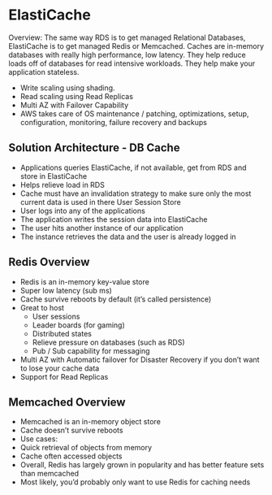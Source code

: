 # ElastiCache

Overview:
The same way RDS is to get managed Relational Databases, ElastiCache is to get managed Redis or Memcached. Caches are in-memory databases with really high performance, low latency. They help reduce loads off of databases for read intensive workloads. They help make your application stateless. 
- Write scaling using shading. 
- Read scaling using Read Replicas
- Multi AZ with Failover Capability
- AWS takes care of OS maintenance / patching, optimizations, setup, configuration, monitoring, failure recovery and backups

## Solution Architecture - DB Cache

- Applications queries ElastiCache, if not available, get from RDS and store in ElastiCache
- Helps relieve load in RDS
- Cache must have an invalidation strategy to make sure only the most current data is used in there
User Session Store
- User logs into any of the applications
- The application writes the session data into ElastiCache
- The user hits another instance of our application
- The instance retrieves the data and the user is already logged in

## Redis Overview

- Redis is an in-memory key-value store
- Super low latency (sub ms)
- Cache survive reboots by default (it’s called persistence)
- Great to host
    - User sessions
    - Leader boards (for gaming)
    - Distributed states
    - Relieve pressure on databases (such as RDS)
    - Pub / Sub capability for messaging 
- Multi AZ with Automatic failover for Disaster Recovery if you don’t want to lose your cache data
- Support for Read Replicas

## Memcached Overview

- Memcached is an in-memory object store
- Cache doesn’t survive reboots
- Use cases:
- Quick retrieval of objects from memory
- Cache often accessed objects
- Overall, Redis has largely grown in popularity and has better feature sets than memcached
- Most likely, you’d probably only want to use Redis for caching needs